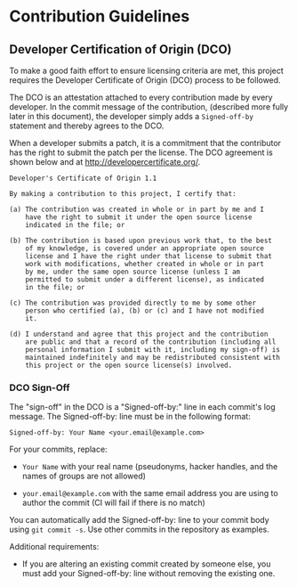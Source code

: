 # Contribution Guidelines

## Developer Certification of Origin (DCO)

To make a good faith effort to ensure licensing criteria are met, this
project requires the Developer Certificate of Origin (DCO) process to be
followed.

The DCO is an attestation attached to every contribution made by every
developer. In the commit message of the contribution, (described more fully
later in this document), the developer simply adds a `Signed-off-by`
statement and thereby agrees to the DCO.

When a developer submits a patch, it is a commitment that the contributor has
the right to submit the patch per the license. The DCO agreement is shown
below and at http://developercertificate.org/.

```
Developer's Certificate of Origin 1.1

By making a contribution to this project, I certify that:

(a) The contribution was created in whole or in part by me and I
    have the right to submit it under the open source license
    indicated in the file; or

(b) The contribution is based upon previous work that, to the best
    of my knowledge, is covered under an appropriate open source
    license and I have the right under that license to submit that
    work with modifications, whether created in whole or in part
    by me, under the same open source license (unless I am
    permitted to submit under a different license), as indicated
    in the file; or

(c) The contribution was provided directly to me by some other
    person who certified (a), (b) or (c) and I have not modified
    it.

(d) I understand and agree that this project and the contribution
    are public and that a record of the contribution (including all
    personal information I submit with it, including my sign-off) is
    maintained indefinitely and may be redistributed consistent with
    this project or the open source license(s) involved.
```

### DCO Sign-Off

The "sign-off" in the DCO is a "Signed-off-by:" line in each commit's log
message. The Signed-off-by: line must be in the following format:

```
Signed-off-by: Your Name <your.email@example.com>
```

For your commits, replace:

- `Your Name` with your real name (pseudonyms, hacker handles, and the
  names of groups are not allowed)

- `your.email@example.com` with the same email address you are using to
  author the commit (CI will fail if there is no match)

You can automatically add the Signed-off-by: line to your commit body using
`git commit -s`. Use other commits in the repository as examples.

Additional requirements:

- If you are altering an existing commit created by someone else, you must add
  your Signed-off-by: line without removing the existing one.
